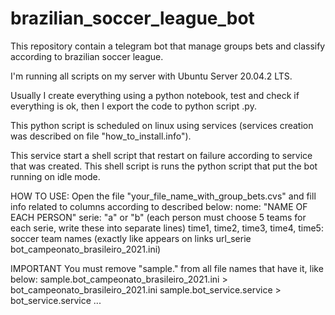 # brazilian_soccer_league_bot
This repository contain a telegram bot that manage groups bets and classify according to brazilian soccer league.

I'm running all scripts on my server with Ubuntu Server 20.04.2 LTS.

Usually I create everything using a python notebook, test and check if everything is ok, then I export the code to python script .py.

This python script is scheduled on linux using services (services creation was described on file "how_to_install.info").

This service start a shell script that restart on failure according to service that was created. This shell script is runs the python script that put the bot running on idle mode.

HOW TO USE:
Open the file "your_file_name_with_group_bets.cvs" and fill info related to columns according to described below:
nome: "NAME OF EACH PERSON"
serie: "a" or "b" (each person must choose 5 teams for each serie, write these into separate lines)
time1, time2, time3, time4, time5: soccer team names (exactly like appears on links url_serie bot_campeonato_brasileiro_2021.ini)

IMPORTANT
You must remove "sample." from all file names that have it, like below:
sample.bot_campeonato_brasileiro_2021.ini > bot_campeonato_brasileiro_2021.ini
sample.bot_service.service > bot_service.service
...

